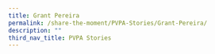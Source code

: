 ```yaml
---
title: Grant Pereira
permalink: /share-the-moment/PVPA-Stories/Grant-Pereira/
description: ""
third_nav_title: PVPA Stories
---
```


